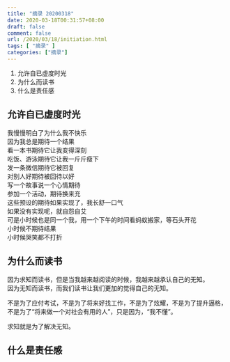 ```yaml
---
title: "摘录 20200318"
date: 2020-03-18T00:31:57+08:00
draft: false
comment: false
url: /2020/03/18/initiation.html
tags: [ "摘录" ]
categories: ["摘录"]
---
```

1. 允许自已虚度时光
2. 为什么而读书
3. 什么是责任感
<!--more-->

## 允许自已虚度时光
我慢慢明白了为什么我不快乐   
因为我总是期待一个结果  
看一本书期待它让我变得深刻  
吃饭、游泳期待它让我一斤斤瘦下  
发一条微信期待它被回复  
对别人好期待被回待以好  
写一个故事说一个心情期待  
参加一个活动，期待换来充  
这些预设的期待如果实现了，我长舒一口气  
如果没有实现呢，就自怨自艾  
可是小时候也是同一个我，用一个下午的时间看蚂蚁搬家，等石头开花  
小时候不期待结果  
小时候哭笑都不打折   

## 为什么而读书
因为求知而读书，但是当我越来越阅读的时候，我越来越承认自己的无知。  
因为无知而读书，而我们读书让我们更加的觉得自己的无知。  

不是为了应付考试，不是为了将来好找工作，不是为了炫耀，不是为了提升逼格，不是为了“将来做一个对社会有用的人”，只是因为，“我不懂”。  

求知就是为了解决无知。

## 什么是责任感

